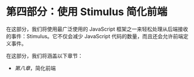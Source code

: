 # 第四部分：使用 Stimulus 简化前端

在这部分，我们将使用最广泛使用的 JavaScript 框架之一来轻松处理从后端接收的事件：Stimulus。它不仅会减少 JavaScript 代码的数量，而且还会允许前端定义事件。

在这部分，我们将涵盖以下章节：

+   *第八章*，简化前端
